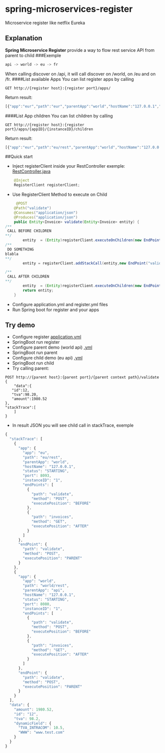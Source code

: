 # spring-microservices-register
Microservice register like netflix Eureka
## Explanation

**Spring Microservice Register** provide a way to flow rest service API from parent to child
###Exemple
```javascript
api -> world -> eu -> fr
```
When calling discover on  /api, it will call discover on /world, on /eu and on /fr.
####List available Apps
You can list register apps by calling 
```CURL
GET http://{register host}:{register port}/apps/
```
Return result:
```javascript
[{"app":"eur","path":"eur","parentApp":"world","hostName":"127.0.0.1","status":"STARTING","port":8093,"instanceID":"1","endPoints":[{"path":"validateInvoice","method":"POST"}]},{"app":"world","path":"world","parentApp":"api","hostName":"127.0.0.1","status":"STARTING","port":8080,"instanceID":"1","endPoints":[{"path":"validateInvoice","method":"POST"}]}]
```
####List App children
You can list children by calling 
```CURL
GET http://{register host}:{register port}/apps/{appID}/{instanceID}/children
```
Return result:
```javascript
[{"app":"eur","path":"eu/rest","parentApp":"world","hostName":"127.0.0.1","status":"STARTING","port":8093,"instanceID":"1","endPoints":[{"path":"validateInvoice","method":"POST"},{"path":"invoices","method":"GET"}]}]
```

##Quick start
* Inject registerClient inside your RestController exemple: [RestController.java](https://github.com/fstn/spring-microservices-register/blob/master/microservices-demo-child/src/main/java/com/microServices/rest/RestController.java)

```java
    @Inject
    RegisterClient registerClient;
```
* Use RegisterClient Method to execute on Child

```java
     @POST
    @Path("validate")
    @Consumes("application/json")
    @Produces("application/json")
    public Entity<Invoice> validate(Entity<Invoice> entity) {
/**
 CALL BEFORE CHILDREN
**/
        entity  = (Entity)registerClient.executeOnChildren(new EndPoint("validate", HttpMethod.POST, EndPoint.ExecutePosition.BEFORE),entity,new GenericType<Entity<Invoice>>(){});
/**
 DO SOMETHING
blabla
**/
        entity = registerClient.addStackCall(entity,new EndPoint("validate",HttpMethod.POST,EndPoint.ExecutePosition.PARENT));

/**
 CALL AFTER CHILDREN
**/
        entity  = (Entity)registerClient.executeOnChildren(new EndPoint("validate", HttpMethod.POST,EndPoint.ExecutePosition.AFTER),entity,new GenericType<Entity<Invoice>>(){});
        return entity;
    }
```
* Configure application.yml and register.yml files
* Run Spring boot for register and your apps

## Try demo

* Configure register [application.yml](https://github.com/fstn/spring-microservices-register/blob/master/microservices-registrer/src/main/resources/application.yml)
* SpringBoot run register
* Configure parent demo (world api) [.yml](https://github.com/fstn/spring-microservices-register/tree/master/microservices-demo-parent/src/main/resources)
* SpringBoot run parent
* Configure child demo (eu api) [.yml](https://github.com/fstn/spring-microservices-register/tree/master/microservices-demo-child/src/main/resources)
* SpringBoot run child
* Try calling parent:

```CURL
POST http://{parent host}:{parent port}/{parent context path}/validate
{
    "data":{  
   "id":12,
   "tva":98.20,
   "amount":1980.52
},
"stackTrace":[
    ]
}
```
* In result JSON you will see child call in stackTrace, exemple

```javascript
{
  "stackTrace": [
    {
      "app": {
        "app": "eu",
        "path": "eu/rest",
        "parentApp": "world",
        "hostName": "127.0.0.1",
        "status": "STARTING",
        "port": 8093,
        "instanceID": "1",
        "endPoints": [
          {
            "path": "validate",
            "method": "POST",
            "executePosition": "BEFORE"
          },
          {
            "path": "invoices",
            "method": "GET",
            "executePosition": "AFTER"
          }
        ]
      },
      "endPoint": {
        "path": "validate",
        "method": "POST",
        "executePosition": "PARENT"
      }
    },
    {
      "app": {
        "app": "world",
        "path": "world/rest",
        "parentApp": "api",
        "hostName": "127.0.0.1",
        "status": "STARTING",
        "port": 8080,
        "instanceID": "1",
        "endPoints": [
          {
            "path": "validate",
            "method": "POST",
            "executePosition": "BEFORE"
          },
          {
            "path": "invoices",
            "method": "GET",
            "executePosition": "AFTER"
          }
        ]
      },
      "endPoint": {
        "path": "validate",
        "method": "POST",
        "executePosition": "PARENT"
      }
    }
  ],
  "data": {
    "amount": 1980.52,
    "id": "12",
    "tva": 98.2,
    "dynamicField": {
      "TVA_INTRACOM": 10.5,
      "WWW": "www.test.com"
    }
  }
}
```



